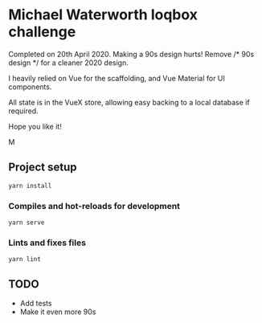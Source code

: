 # Michael Waterworth loqbox challenge

Completed on 20th April 2020.
Making a 90s design hurts! Remove /* 90s design */ for a cleaner 2020 design.

I heavily relied on Vue for the scaffolding, and Vue Material for UI components.

All state is in the VueX store, allowing easy backing to a local database if required.

Hope you like it!

M

## Project setup
```
yarn install
```

### Compiles and hot-reloads for development
```
yarn serve
```

### Lints and fixes files
```
yarn lint
```

## TODO

* Add tests
* Make it even more 90s